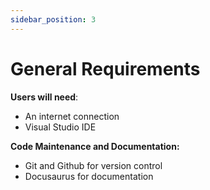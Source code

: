 ```yaml
---
sidebar_position: 3
---
```


# General Requirements
**Users will need**:
- An internet connection
- Visual Studio IDE

**Code Maintenance and Documentation:**
- Git and Github for version control
- Docusaurus for documentation
